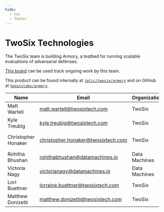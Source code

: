 ```yaml
---
hide:
  - toc
  - footer
---
```


# TwoSix Technologies

The TwoSix team is building Armory, a testbed for running scalable evaluations of adversarial defenses. 

[This board](https://gitlab.jatic.net/jatic/twosix/armory/-/boards/34) can be used track ongoing work by this team. 

This product can be found internally at [`jatic/twosix/armory`](https://gitlab.jatic.net/jatic/twosix/armory) and on GitHub at [`twosixlabs/armory`](https://github.com/twosixlabs/armory).

| Name | Email | Organization | Role |
| ---- | ----- | ------------ | ---- |
| Matt Wartell | matt.wartell@twosixtech.com | TwoSix | Scrum Master |
| Kyle Treubig | kyle.treubig@twosixtech.com | TwoSix | Software Engineer |
| Christopher Honaker | christopher.honaker@twosixtech.com | TwoSix | Machine Learning Engineer |
| Rohitha Bhushan | rohithabhushan@datamachines.io | Data Machines | Data Scientist | 
| Victoria Nagy | victorianagy@datamachines.io | Data Machines | Data Scientist |
| Lori Buettner | lorraine.buettner@twosixtech.com | TwoSix | Developer |
| Matthew Donizetti | matthew.donizetti@twosixtech.com | TwoSix | Principal Investigator |
